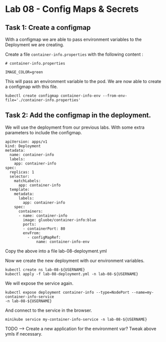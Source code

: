 # Lab 08 - Config Maps & Secrets

## Task 1: Create a configmap

With a configmap we are able to pass environment variables to the Deployment we
are creating.

Create a file `container-info.properties` with the following content :

```
# container-info.properties

IMAGE_COLOR=green
```

This will pass an environment variable to the pod. We are now able to create
a configmap with this file.

```
kubectl create configmap container-info-env --from-env-file='./container-info.properties'
```

## Task 2: Add the configmap in the deployment.

We will use the deployment from our previous labs. With some extra parameters
to include the configmap.

```
apiVersion: apps/v1
kind: Deployment
metadata:
  name: container-info
  labels:
    app: container-info
spec:
  replicas: 1
  selector:
    matchLabels:
      app: container-info
  template:
    metadata:
      labels:
        app: container-info
    spec:
      containers:
      - name: container-info
        image: gluobe/container-info:blue
        ports:
        - containerPort: 80
        envFrom:
          - configMapRef:
              name: container-info-env
```     
Copy the above into a file lab-08-deployment.yml

Now we create the new deployment with our environment variables.

```
kubectl create ns lab-08-${USERNAME}
kubectl apply -f lab-08-deployment.yml -n lab-08-${USERNAME}
```

We will expose the service again.

```
kubectl expose deployment container-info --type=NodePort --name=my-container-info-service
-n lab-08-${USERNAME}
```

And connect to the service in the browser.

```
minikube service my-container-info-service -n lab-08-${USERNAME}
```


TODO  --> Create a new application for the environment var? Tweak above ymls if necessary.
